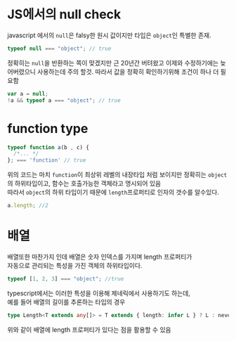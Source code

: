 # JS에서의 null check

javascript 에서의 `null`은 falsy한 원시 값이지만 타입은 `object`인 특별한 존재.

```javascript
typeof null === "object"; // true
```

정확히는 `null`을 반환하는 쪽이 맞겠지만 근 20년간 버텨왔고 이제와 수정하기에는 늦어버렸으니 사용하는데 주의 할것.
따라서 값을 정확히 확인하기위해 조건이 하나 더 필요함

```javascript
var a = null;
!a && typeof a === "object"; // true
```

# function type

```javascript
typeof function a(b , c) {
  /*... */
}; === 'function' // true
```

위의 코드는 마치 `function`이 최상위 레벨의 내장타입 처럼 보이지만
정확히는 `object`의 하위타입이고, 함수는 호출가능한 객체라고 명시되어 있음  
따라서 `object`의 하위 타입이기 때문에 `length`프로퍼티로 인자의 갯수를 알수있다.

```javascript
a.length; //2
```

# 배열

배열또한 마찬가지 인데 배열은 숫자 인덱스를 가지며 length 프로퍼티가  
자동으로 관리되는 특성을 가진 객체의 하위타입이다.

```javascript
typeof [1, 2, 3] === "object"; //true
```

typescript에서는 이러한 특성을 이용해 제네릭에서 사용하기도 하는데,  
예를 들어 배열의 길이를 추론하는 타입의 경우

```typescript
type Length<T extends any[]> = T extends { length: infer L } ? L : never;
```

위와 같이 배열에 length 프로퍼티가 있다는 점을 활용할 수 있음
